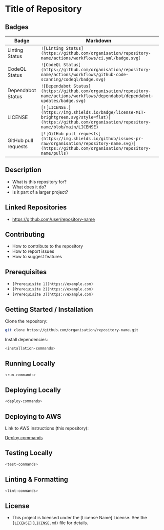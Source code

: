 # Title of Repository

## Badges

| Badge | Markdown |
| --- | --- |
| Linting Status | `![Linting Status](https://github.com/organisation/repository-name/actions/workflows/ci.yml/badge.svg)` |
| CodeQL Status | `![CodeQL Status](https://github.com/organisation/repository-name/actions/workflows/github-code-scanning/codeql/badge.svg)` |
| Dependabot Status | `![Dependabot Status](https://github.com/organisation/repository-name/actions/workflows/dependabot/dependabot-updates/badge.svg)` |
| LICENSE | `[![LICENSE.](https://img.shields.io/badge/license-MIT-brightgreen.svg?style=flat)](https://github.com/organisation/repository-name/blob/main/LICENSE)` |
| GitHub pull requests | `[![GitHub pull requests](https://img.shields.io/github/issues-pr-raw/organisation/repository-name.svg)](https://github.com/organisation/repository-name/pulls)` |

## Description

- What is this repository for?
- What does it do?
- Is it part of a larger project?

## Linked Repositories

- <https://github.com/user/repository-name>

## Contributing

- How to contribute to the repository
- How to report issues
- How to suggest features

## Prerequisites

- `[Prerequisite 1](https://example.com)`
- `[Prerequisite 2](https://example.com)`
- `[Prerequisite 3](https://example.com)`

## Getting Started / Installation

Clone the repository:

```bash
git clone https://github.com/organisation/repository-name.git
```

Install dependencies:

```bash
<installation-commands>
```

## Running Locally

```bash
<run-commands>
```

## Deploying Locally

```bash
<deploy-commands>
```

## Deploying to AWS

Link to AWS instructions (this repository):

[Deploy commands](https://github.com/ONS-Innovation/keh-central-documentation)

## Testing Locally

```bash
<test-commands>
```

## Linting & Formatting

```bash
<lint-commands>
```

## License

- This project is licensed under the [License Name] License. See the `[LICENSE](LICENSE.md)` file for details.
